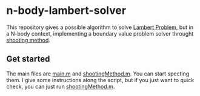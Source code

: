 # n-body-lambert-solver
This repository gives a possible algorithm to solve [Lambert Problem](https://en.wikipedia.org/wiki/Lambert%27s_problem), 
but in a N-body context, implementing a boundary value problem solver throught [shooting method](https://en.wikipedia.org/wiki/Shooting_method).

## Get started

The main files are [main.m](./main.m) and [shootingMethod.m](./shootingMethod.m). You can start specting them. I give some instructions along the script, 
but if you just want to quick check, you can just run [shootingMethod.m](./shootingMethod.m).

